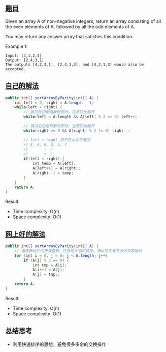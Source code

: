 ## [题目](https://leetcode.com/problems/sort-array-by-parity/)
Given an array A of non-negative integers, return an array consisting of all the even elements of A, followed by all the odd elements of A.

You may return any answer array that satisfies this condition.

Example 1:
```
Input: [3,1,2,4]
Output: [2,4,3,1]
The outputs [4,2,3,1], [2,4,1,3], and [4,2,1,3] would also be accepted.
```

## [自己的解法](https://leetcode.com/submissions/detail/433587992/)
```java
public int[] sortArrayByParity(int[] A) {
    int left = 0, right = A.length - 1;
    while(left < right) {
		// 跳过左边是偶数的部分，注意防止越界
        while(left < A.length && A[left] % 2 == 0) left++;

		// 跳过右边是奇数的部分，注意防止越界
        while(right >= 0 && A[right] % 2 != 0) right--;

		// left < right 用于防止以下情况
		// 4, 6, 8, 3, 5, 7
		//       ↑  ↑ 
		//       r  l
        if(left < right) {
            int temp = A[left];
            A[left++] = A[right];
            A[right--] = temp;
        }
    }
    return A;
}
```

Result:
- Time complexity: O(n)
- Space complexity: O(1)

## [网上好的解法](https://leetcode.com/problems/sort-array-by-parity/discuss/170734/C%2B%2BJava-In-Place-Swap)
```java
public int[] sortArrayByParity(int[] A) {
    // 遍历数组中的所有偶数，往数组头添加替换，所以存在有多余的交换操作
    for (int i = 0, j = 0; j < A.length; j++)
        if (A[j] % 2 == 0) {
            int tmp = A[i];
            A[i++] = A[j];
            A[j] = tmp;;
        }
    return A;
}
```

Result:
- Time complexity: O(n)
- Space complexity: O(1)

## 总结思考
- 利用快速排序的思想，避免很多多余的交换操作
